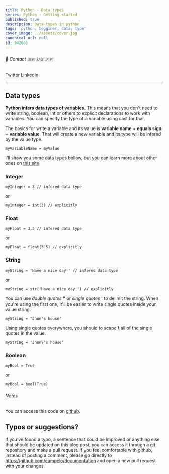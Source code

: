 ```yaml
---
title: Python - Data types
series: Python - Getting started
published: true
description: Data types in python
tags: 'python, begginer, data, type'
cover_image: ../assets/cover.jpg
canonical_url: null
id: 942661
---
```


###### :postbox: Contact :brazil: :us: :fr:

[Twitter](https://twitter.com/campelo87)
[LinkedIn](https://www.linkedin.com/in/flavio-campelo/?locale=en_US)

---

## Data types

**Python infers data types of variables**. This means that you don't need to write string, boolean, int or others to explicit declarations to work with variables. You can specify the type of a variable using cast for that. 

The basics for write a variable and its value is **variable name** + **equals sign** + **variable value**. That will create a new variable and its type will be infered by the value type.

```
myVariableName = myValue
```

I'll show you some data types bellow, but you can learn more about other ones on [this site](https://www.w3schools.com/python/python_datatypes.asp)

### Integer

```
myInteger = 3 // infered data type
```

or 

```
myInteger = int(3) // explicitly
```

### Float

```
myFloat = 3.5 // infered data type
```

or

```
myFloat = float(3.5) // explicitly
```

### String

```
myString = 'Have a nice day!' // infered data type
```

or

```
myString = str('Have a nice day!') // explicitly
```

You can use *double quotes* **"** or *single quotes* **'** to delimit the string. When you're using the first one, it'll be easier to write single quotes inside your value string.

```
myString = "Jhon's house"
```

Using single quotes everywhere, you should to scape **\\** all of the single quotes in the value.

```
myString = 'Jhon\'s house'
```

### Boolean

```
myBool = True
```

or 

```
myBool = bool(True)
```

###### Notes

You can access this code on [github](https://github.com/campelo/Python-First-steps).

## Typos or suggestions?

If you've found a typo, a sentence that could be improved or anything else that should be updated on this blog post, you can access it through a git repository and make a pull request. If you feel comfortable with github, instead of posting a comment, please go directly to https://github.com/campelo/documentation and open a new pull request with your changes.

